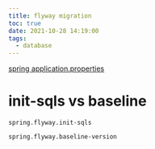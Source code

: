 ```yaml
---
title: flyway migration
toc: true
date: 2021-10-28 14:19:00
tags:
  - database
---
```


[spring application.properties](https://docs.spring.io/spring-boot/docs/current/reference/html/application-properties.html)

# init-sqls vs baseline

`spring.flyway.init-sqls`

`spring.flyway.baseline-version`
